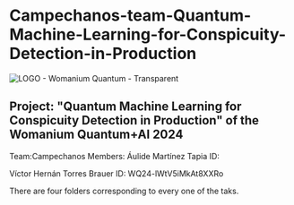 # Campechanos-team-Quantum-Machine-Learning-for-Conspicuity-Detection-in-Production

![LOGO - Womanium Quantum - Transparent](https://github.com/user-attachments/assets/a50429a9-4ecc-4714-870e-1110833531d1)
## Project: "Quantum Machine Learning for Conspicuity Detection in Production" of the Womanium Quantum+AI 2024


Team:Campechanos
Members: 
  Áulide Martínez Tapia
  ID:
  
  Víctor Hernán Torres Brauer
  ID: WQ24-lWtV5iMkAt8XXRo



There are four folders corresponding to every one of the taks. 
